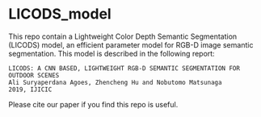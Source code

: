 # LICODS_model
This repo contain a Lightweight Color Depth Semantic Segmentation (LICODS) model, an efficient parameter model for RGB-D image semantic segmentation. 
This model is described in the following report:
```
LICODS: A CNN BASED, LIGHTWEIGHT RGB-D SEMANTIC SEGMENTATION FOR OUTDOOR SCENES
Ali Suryaperdana Agoes, Zhencheng Hu and Nobutomo Matsunaga
2019, IJICIC
```
Please cite our paper if you find this repo is useful.
